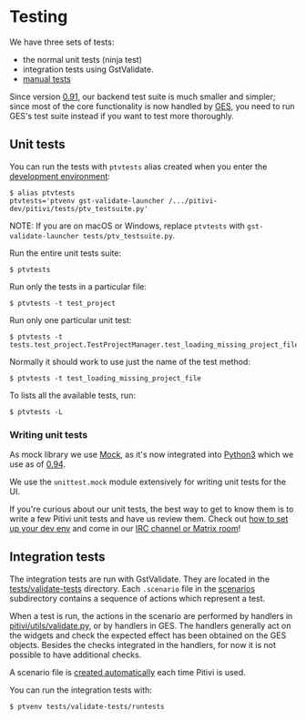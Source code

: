# Testing

We have three sets of tests:
 - the normal unit tests (ninja test)
 - integration tests using GstValidate.
 - [manual tests](QA_Scenarios.md)

Since version [0.91](releases/0.91.md), our backend test suite is much
smaller and simpler; since most of the core functionality is now handled
by [GES](GES.md), you need to run GES's test suite instead if
you want to test more thoroughly.

## Unit tests

You can run the tests with `ptvtests` alias created when you enter the
[development environment](HACKING.md):

```
$ alias ptvtests
ptvtests='ptvenv gst-validate-launcher /.../pitivi-dev/pitivi/tests/ptv_testsuite.py'
```

NOTE: If you are on macOS or Windows, replace `ptvtests` with
`gst-validate-launcher tests/ptv_testsuite.py`.

Run the entire unit tests suite:

```
$ ptvtests
```

Run only the tests in a particular file:

```
$ ptvtests -t test_project
```

Run only one particular unit test:

```
$ ptvtests -t tests.test_project.TestProjectManager.test_loading_missing_project_file
```

Normally it should work to use just the name of the test method:

```
$ ptvtests -t test_loading_missing_project_file
```

To lists all the available tests, run:

```
$ ptvtests -L
```

### Writing unit tests

As mock library we use [Mock](http://www.voidspace.org.uk/python/mock/),
as it's now integrated into
[Python3](http://docs.python.org/dev/library/unittest.mock) which we use
as of [0.94](releases/0.94.md).

We use the `unittest.mock` module extensively for writing unit tests for
the UI.

If you're curious about our unit tests, the best way to get to know them
is to write a few Pitivi unit tests and have us review them. Check out
[how to set up your dev env](HACKING.md) and come in our [IRC channel or
Matrix room](http://www.pitivi.org/?go=contact)!

## Integration tests

The integration tests are run with GstValidate. They are located in the
[tests/validate-tests](https://gitlab.gnome.org/GNOME/pitivi/tree/master/tests/validate-tests)
directory. Each `.scenario` file in the
[scenarios](https://gitlab.gnome.org/GNOME/pitivi/tree/master/tests/validate-tests/scenarios)
subdirectory contains a sequence of actions which represent a test.

When a test is run, the actions in the scenario are performed by
handlers in
[pitivi/utils/validate.py](https://gitlab.gnome.org/GNOME/pitivi/blob/master/pitivi/utils/validate.py),
or by handlers in GES. The handlers generally act on the widgets and
check the expected effect has been obtained on the GES objects. Besides
the checks integrated in the handlers, for now it is not possible to
have additional checks.

A scenario file is [created
automatically](http://developer.pitivi.org/Bug_reporting.html#sharing-sample-files-projects-and-scenarios)
each time Pitivi is used.

You can run the integration tests with:

```
$ ptvenv tests/validate-tests/runtests
```
